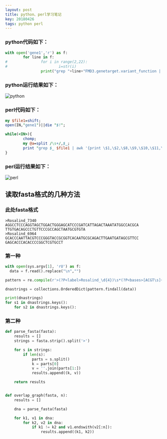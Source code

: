 ```yaml
---
layout: post
title: python、perl学习笔记
key: 20180426
tags: python perl
---
```


### python代码如下：
```python
with open('gene1','r') as f:
        for line in f:
#               for i in range(2,22):
#                       i=str(i)
                print("grep "+line+"FMD3.genetarget.variant_function | awk '{print $1,$2,$8,$9,$10,$11,$12}' > "+line+"_FMD3")
```

<!--more-->
### python运行结果如下：
![python](https://github.com/wenmm/wenmm.github.io/blob/master/assets/images/python.JPG)

### perl代码如下：
```perl
my $file1=shift;
open(IN,"gene1")||die "$!";

while(<IN>){
        chomp;
        my @a=split /\s+/,$_;
        print "grep $_ $file1 | awk '{print \$1,\$2,\$8,\$9,\$10,\$11,\$12}' > $_\_$file1\n";
}
```

### perl运行结果如下：
![perl](https://github.com/wenmm/wenmm.github.io/blob/master/assets/images/perl.JPG)


## 读取fasta格式的几种方法
### 此处fasta格式
```
>Rosalind_7340
AGGCCTCCCAGGTAGCTGGACTGGGAGCATCCCGATCATTAGACTAAATATGGCCACGCA
TTGTGACAGCCCTGTTCCCGCCAGCTAATGCGTGTA
>Rosalind_6964
GCACCCAATTACGTCCCGGGTACCGCGGTCACAATGCGCAGACTTGAATGATAGCGTTCC
GAGCACCCACACCCCGGCTCGTGCCT
```
### 第一种
```python
with open(sys.argv[1], 'rU') as f:
  data = f.read().replace("\n","")

pattern = re.compile(r'>(?P<label>Rosalind_\d{4})\s*(?P<bases>[ACGT\s]+)')

dnastrings = collections.OrderedDict(pattern.findall(data))

print(dnastrings)
for s1 in dnastrings.keys():
	for s2 in dnastrings.keys():
```

### 第二种
```python
def parse_fasta(fasta):
    results = []
    strings = fasta.strip().split('>')

    for s in strings:
        if len(s):
            parts = s.split()
            k = parts[0]
            v = ''.join(parts[1:])
            results.append((k, v))

    return results


def overlap_graph(fasta, n):
    results = []

    dna = parse_fasta(fasta)

    for k1, v1 in dna:
        for k2, v2 in dna:
            if k1 != k2 and v1.endswith(v2[:n]):
                results.append((k1, k2))
```

